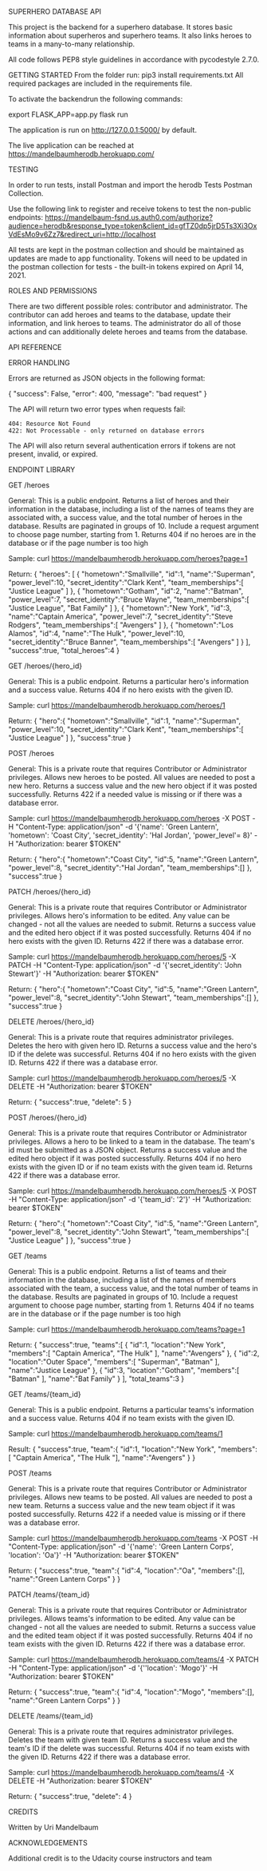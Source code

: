 SUPERHERO DATABASE API

This project is the backend for a superhero database.  It stores basic information about superheros and superhero teams.  It also links heroes to teams in a many-to-many relationship.

All code follows PEP8 style guidelines in accordance with pycodestyle 2.7.0.

GETTING STARTED
From the folder run:
pip3 install requirements.txt 
All required packages are included in the requirements file. 

To activate the backendrun the following commands:

export FLASK_APP=app.py
flask run

The application is run on http://127.0.0.1:5000/ by default.

The live application can be reached at https://mandelbaumherodb.herokuapp.com/

TESTING

In order to run tests, install Postman and import the herodb Tests Postman Collection.

Use the following link to register and receive tokens to test the non-public endpoints:
https://mandelbaum-fsnd.us.auth0.com/authorize?audience=herodb&response_type=token&client_id=gfTZ0dp5jrD5Ts3Xi3OxVdEsMo9v6Zz7&redirect_uri=http://localhost

All tests are kept in the postman collection and should be maintained as updates are made to app functionality.  Tokens will need to be updated in the postman collection for tests - the built-in tokens expired on April 14, 2021.

ROLES AND PERMISSIONS

There are two different possible roles:  contributor and administrator.  The contributor can add heroes and teams to the database, update their information, and link heroes to teams.  The administrator do all of those actions and can additionally delete heroes and teams from the database.

API REFERENCE

ERROR HANDLING

Errors are returned as JSON objects in the following format:

{
    "success": False, 
    "error": 400,
    "message": "bad request"
}

The API will return two error types when requests fail:

    404: Resource Not Found 
    422: Not Processable - only returned on database errors

The API will also return several authentication errors if tokens are not present, invalid, or expired.

ENDPOINT LIBRARY

GET /heroes

General:  This is a public endpoint.  Returns a list of heroes and their information in the database, including a list of the names of teams they are associated with, a success value, and the total number of heroes in the database.
Results are paginated in groups of 10. Include a request argument to choose page number, starting from 1.  Returns 404 if no heroes are in the database or if the page number is too high

Sample:  curl https://mandelbaumherodb.herokuapp.com/heroes?page=1

Return: 
{
    "heroes": [
        {
            "hometown":"Smallville",
            "id":1,
            "name":"Superman",
            "power_level":10,
            "secret_identity":"Clark Kent",
            "team_memberships":[
                "Justice League"
            ]
        },
        {
            "hometown":"Gotham",
            "id":2,
            "name":"Batman",
            "power_level":7,
            "secret_identity":"Bruce Wayne",
            "team_memberships":[
                "Justice League",
                "Bat Family"
            ]
        },
        {
            "hometown":"New York",
            "id":3,
            "name":"Captain America",
            "power_level":7,
            "secret_identity":"Steve Rodgers",
            "team_memberships":[
                "Avengers"
            ]
        },
        {
            "hometown":"Los Alamos",
            "id":4,
            "name":"The Hulk",
            "power_level":10,
            "secret_identity":"Bruce Banner",
            "team_memberships":[
                "Avengers"
            ]
        }
    ],
    "success":true,
    "total_heroes":4
}

GET /heroes/{hero_id}

General:  This is a public endpoint.  Returns a particular hero's information and a success value.
Returns 404 if no hero exists with the given ID.

Sample:  curl https://mandelbaumherodb.herokuapp.com/heroes/1

Return:
{
    "hero":{
        "hometown":"Smallville",
        "id":1,
        "name":"Superman",
        "power_level":10,
        "secret_identity":"Clark Kent",
        "team_memberships":[
            "Justice League"
        ]
    },
    "success":true
}

POST /heroes

General:  This is a private route that requires Contributor or Administrator privileges.  Allows new heroes to be posted.  All values are needed to post a new hero.  Returns a success value and the new hero object if it was posted successfully.
Returns 422 if a needed value is missing or if there was a database error.

Sample:  curl https://mandelbaumherodb.herokuapp.com/heroes -X POST -H "Content-Type: application/json" -d '{'name': 'Green Lantern', 'hometown': 'Coast City', 'secret_identity': 'Hal Jordan', 'power_level'= 8}' -H "Authorization: bearer $TOKEN"

Return:
{
    "hero":{
        "hometown":"Coast City",
        "id":5,
        "name":"Green Lantern",
        "power_level":8,
        "secret_identity":"Hal Jordan",
        "team_memberships":[]
    },
    "success":true
}

PATCH /heroes/{hero_id}

General:  This is a private route that requires Contributor or Administrator privileges.  Allows hero's information to be edited.  Any value can be changed - not all the values are needed to submit.  Returns a success value and the edited hero object if it was posted successfully.
Returns 404 if no hero exists with the given ID.
Returns 422 if there was a database error.

Sample:  curl https://mandelbaumherodb.herokuapp.com/heroes/5 -X PATCH -H "Content-Type: application/json" -d '{'secret_identity': 'John Stewart'}' -H "Authorization: bearer $TOKEN"

Return:
{
    "hero":{
        "hometown":"Coast City",
        "id":5,
        "name":"Green Lantern",
        "power_level":8,
        "secret_identity":"John Stewart",
        "team_memberships":[]
    },
    "success":true
}

DELETE /heroes/{hero_id}

General:  This is a private route that requires administrator privileges.  Deletes the hero with given hero ID.  Returns a success value and the hero's ID if the delete was successful.
Returns 404 if no hero exists with the given ID.
Returns 422 if there was a database error.

Sample: curl https://mandelbaumherodb.herokuapp.com/heroes/5 -X DELETE -H "Authorization: bearer $TOKEN"

Return:
{
    "success":true,
    "delete": 5
}

POST /heroes/{hero_id}

General:  This is a private route that requires Contributor or Administrator privileges.  Allows a hero to be linked to a team in the database. The team's id must be submitted as a JSON object.  Returns a success value and the edited hero object if it was posted successfully.
Returns 404 if no hero exists with the given ID or if no team exists with the given team id.
Returns 422 if there was a database error. 

Sample:  curl https://mandelbaumherodb.herokuapp.com/heroes/5 -X POST -H "Content-Type: application/json" -d '{'team_id': '2'}' -H "Authorization: bearer $TOKEN"

Return:
{
    "hero":{
        "hometown":"Coast City",
        "id":5,
        "name":"Green Lantern",
        "power_level":8,
        "secret_identity":"John Stewart",
        "team_memberships":[
            "Justice League"
        ]
    },
    "success":true
}

GET /teams

General:  This is a public endpoint.  Returns a list of teams and their information in the database, including a list of the names of members associated with the team, a success value, and the total number of teams in the database.
Results are paginated in groups of 10. Include a request argument to choose page number, starting from 1.  Returns 404 if no teams are in the database or if the page number is too high

Sample:  curl https://mandelbaumherodb.herokuapp.com/teams?page=1

Return:
{
    "success":true,
    "teams":[
        {
            "id":1,
            "location":"New York",
            "members":[
                "Captain America",
                "The Hulk"
            ],
            "name":"Avengers"
        },
        {
            "id":2,
            "location":"Outer Space",
            "members":[
                "Superman",
                "Batman"
            ],
            "name":"Justice League"
        },
        {
            "id":3,
            "location":"Gotham",
            "members":[
                "Batman"
            ],
            "name":"Bat Family"
            }
    ],
    "total_teams":3
}

GET /teams/{team_id}

General:  This is a public endpoint.  Returns a particular teams's information and a success value.
Returns 404 if no team exists with the given ID.

Sample:  curl https://mandelbaumherodb.herokuapp.com/teams/1

Result:
{
    "success":true,
    "team":{
        "id":1,
        "location":"New York",
        "members":[
            "Captain America",
            "The Hulk
        "],
        "name":"Avengers"
    }
}

POST /teams

General:  This is a private route that requires Contributor or Administrator privileges.  Allows new teams to be posted.  All values are needed to post a new team.  Returns a success value and the new team object if it was posted successfully.
Returns 422 if a needed value is missing or if there was a database error.

Sample:  curl https://mandelbaumherodb.herokuapp.com/teams -X POST -H "Content-Type: application/json" -d '{'name': 'Green Lantern Corps', 'location': 'Oa'}' -H "Authorization: bearer $TOKEN"

Return:
{
    "success":true,
    "team":{
        "id":4,
        "location":"Oa",
        "members":[],
        "name":"Green Lantern Corps"
    }
}

PATCH /teams/{team_id}

General:  This is a private route that requires Contributor or Administrator privileges.  Allows teams's information to be edited.  Any value can be changed - not all the values are needed to submit.  Returns a success value and the edited team object if it was posted successfully.
Returns 404 if no team exists with the given ID.
Returns 422 if there was a database error.

Sample:  curl https://mandelbaumherodb.herokuapp.com/teams/4 -X PATCH -H "Content-Type: application/json" -d '{''location': 'Mogo'}' -H "Authorization: bearer $TOKEN"

Return:
{
    "success":true,
    "team":{
        "id":4,
        "location":"Mogo",
        "members":[],
        "name":"Green Lantern Corps"
    }
}

DELETE /teams/{team_id}

General:  This is a private route that requires administrator privileges.  Deletes the team with given team ID.  Returns a success value and the team's ID if the delete was successful.
Returns 404 if no team exists with the given ID.
Returns 422 if there was a database error.

Sample: curl https://mandelbaumherodb.herokuapp.com/teams/4 -X DELETE -H "Authorization: bearer $TOKEN"

Return:
{
    "success":true,
    "delete": 4
}

CREDITS

Written by Uri Mandelbaum

ACKNOWLEDGEMENTS

Additional credit is to the Udacity course instructors and team